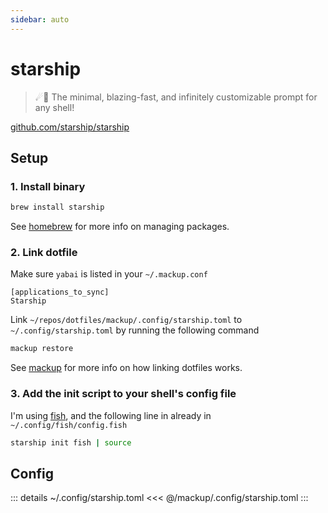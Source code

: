 ```yaml
---
sidebar: auto
---
```


# starship 

> ☄🌌️ The minimal, blazing-fast, and infinitely customizable prompt for any shell!

[github.com/starship/starship](https://github.com/starship/starship)

## Setup

### 1. Install binary

```sh
brew install starship
```

See [homebrew](./homebrew) for more info on managing packages.

### 2. Link dotfile

Make sure `yabai` is listed in your `~/.mackup.conf`

```sh{2}
[applications_to_sync]
Starship
```

Link `~/repos/dotfiles/mackup/.config/starship.toml` to `~/.config/starship.toml` by running the following command 
```sh
mackup restore
```

See [mackup](/mackup) for more info on how linking dotfiles works.

### 3. Add the init script to your shell's config file

I'm using [fish](/fish), and the following line in already in `~/.config/fish/config.fish`

```sh
starship init fish | source
```

## Config

::: details ~/.config/starship.toml
<<< @/mackup/.config/starship.toml
:::

